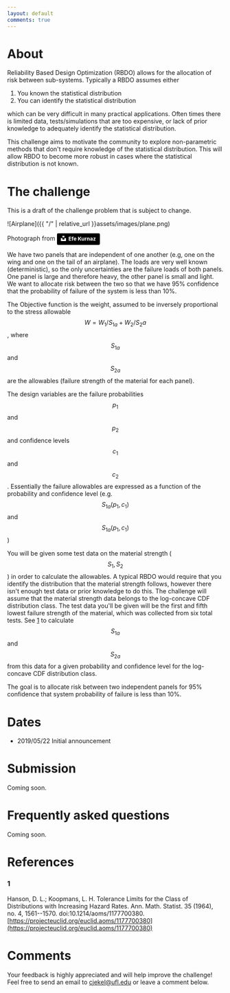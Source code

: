 ```yaml
---
layout: default
comments: true
---
```


# About

Reliability Based Design Optimization (RBDO) allows for the allocation of risk between sub-systems. Typically a RBDO assumes either 

1. You known the statistical distribution
2. You can identify the statistical distribution

which can be very difficult in many practical applications. Often times there is limited data, tests/simulations that are too expensive, or lack of prior knowledge to adequately identify the statistical distribution. 

This challenge aims to motivate the community to explore non-parametric methods that don't require knowledge of the statistical distribution. This will allow RBDO to become more robust in cases where the statistical distribution is not known.

# The challenge

This is a draft of the challenge problem that is subject to change.

![Airplane]({{ "/" | relative_url  }}assets/images/plane.png)

Photograph from <a style="background-color:black;color:white;text-decoration:none;padding:4px 6px;font-family:-apple-system, BlinkMacSystemFont, &quot;San Francisco&quot;, &quot;Helvetica Neue&quot;, Helvetica, Ubuntu, Roboto, Noto, &quot;Segoe UI&quot;, Arial, sans-serif;font-size:12px;font-weight:bold;line-height:1.2;display:inline-block;border-radius:3px" href="https://unsplash.com/@efekurnaz?utm_medium=referral&amp;utm_campaign=photographer-credit&amp;utm_content=creditBadge" target="_blank" rel="noopener noreferrer" title="Download free do whatever you want high-resolution photos from Efe Kurnaz"><span style="display:inline-block;padding:2px 3px"><svg xmlns="http://www.w3.org/2000/svg" style="height:12px;width:auto;position:relative;vertical-align:middle;top:-2px;fill:white" viewBox="0 0 32 32"><title>unsplash-logo</title><path d="M10 9V0h12v9H10zm12 5h10v18H0V14h10v9h12v-9z"></path></svg></span><span style="display:inline-block;padding:2px 3px">Efe Kurnaz</span></a>

We have two panels that are independent of one another (e.g, one on the wing and one on the tail of an airplane). The loads are very well known (deterministic), so the only uncertainties are the failure loads of both panels. One panel is large and therefore heavy, the other panel is small and light. We want to allocate risk between the two so that we have 95% confidence that the probability of failure of the system is less than 10%.

The Objective function is the weight, assumed to be inversely proportional to the stress allowable $$W = W_1/S_{1a}+W_2/S_2a$$, where $$S_{1a}$$ and $$S_{2a}$$ are the allowables (failure strength of the material for each panel).

The design variables are the failure probabilities $$p_1$$ and $$p_2$$ and confidence levels $$c_1$$ and $$c_2$$. Essentially the failure allowables are expressed as a function of the probability and confidence level (e.g. $$S_{1a}(p_1, c_1)$$ and $$S_{1a}(p_1, c_1)$$)

You will be given some test data on the material strength ($$S_1, S_2$$) in order to calculate the allowables. A typical RBDO would require that you identify the distribution that the material strength follows, however there isn't enough test data or prior knowledge to do this. The challenge will assume that the material strength data belongs to the log-concave CDF distribution class. The test data you'll be given will be the first and fifth lowest failure strength of the material, which was collected from six total tests. See [1](https://jekel.me/rbdo19/#1) to calculate $$S_{1a}$$ and $$S_{2a}$$ from this data for a given probability and confidence level for the log-concave CDF distribution class.

The goal is to allocate risk between two independent panels for 95% confidence that system probability of failure is less than 10%.

# Dates

- 2019/05/22 Initial announcement

# Submission

Coming soon.

# Frequently asked questions

Coming soon.

# References

### 1
Hanson, D. L.; Koopmans, L. H. Tolerance Limits for the Class of Distributions with Increasing Hazard Rates. Ann. Math. Statist. 35 (1964), no. 4, 1561--1570. doi:10.1214/aoms/1177700380. [https://projecteuclid.org/euclid.aoms/1177700380](https://projecteuclid.org/euclid.aoms/1177700380)

# Comments

Your feedback is highly appreciated and will help improve the challenge! Feel free to send an email to cjekel@ufl.edu or leave a comment below.
